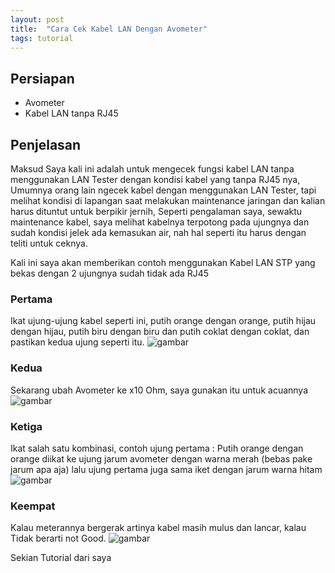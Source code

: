 ```yaml
---
layout: post
title:  "Cara Cek Kabel LAN Dengan Avometer"
tags: tutorial
---
```

## Persiapan
- Avometer
- Kabel LAN tanpa RJ45

## Penjelasan
Maksud Saya kali ini adalah untuk mengecek fungsi kabel LAN tanpa menggunakan LAN Tester dengan kondisi kabel yang tanpa RJ45 nya,
Umumnya orang lain ngecek kabel dengan menggunakan LAN Tester, tapi melihat kondisi di lapangan saat melakukan maintenance jaringan dan kalian harus dituntut untuk berpikir jernih,
Seperti pengalaman saya, sewaktu maintenance kabel, saya melihat kabelnya terpotong pada ujungnya dan sudah kondisi jelek ada kemasukan air, nah hal seperti itu harus dengan teliti untuk ceknya.

Kali ini saya akan memberikan contoh menggunakan Kabel LAN STP yang bekas dengan 2 ujungnya sudah tidak ada RJ45

### Pertama
Ikat ujung-ujung kabel seperti ini, putih orange dengan orange, putih hijau dengan hijau, putih biru dengan biru dan putih coklat dengan coklat, dan pastikan kedua ujung seperti itu.
![gambar](https://cdn.discordapp.com/attachments/408950289962369025/575885836776636423/image0.jpg)

### Kedua
Sekarang ubah Avometer ke x10 Ohm, saya gunakan itu untuk acuannya
![gambar](https://cdn.discordapp.com/attachments/408950289962369025/575885896235089920/image0.jpg)

### Ketiga
Ikat salah satu kombinasi, contoh ujung pertama : Putih orange dengan orange diikat ke ujung jarum avometer dengan warna merah (bebas pake jarum apa aja) lalu ujung pertama juga sama iket dengan jarum warna hitam 
![gambar](https://cdn.discordapp.com/attachments/408950289962369025/575885959409827840/image0.jpg)

### Keempat
Kalau meterannya bergerak artinya kabel masih mulus dan lancar, kalau Tidak berarti not Good.
![gambar](https://cdn.discordapp.com/attachments/408950289962369025/575894320843063307/image0.jpg)


Sekian Tutorial dari saya
